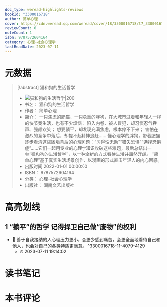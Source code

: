 ```yaml
---
doc_type: weread-highlights-reviews
bookId: "3300016718"
author: 简单心理
cover: https://cdn.weread.qq.com/weread/cover/18/3300016718/t7_3300016718.jpg
reviewCount: 0
noteCount: 1
isbn: 9787572604164
category: 心理-社会心理学
lastReadDate: 2023-07-11
---
```

# 元数据
> [!abstract] 猫和狗的生活哲学
> - ![ 猫和狗的生活哲学|200](https://cdn.weread.qq.com/weread/cover/18/3300016718/t7_3300016718.jpg)
> - 书名： 猫和狗的生活哲学
> - 作者： 简单心理
> - 简介： 一只焦虑的肥猫，一只稳重的胖狗，在大城市过着和年轻人一样的快节奏生活，也有不少烦恼： 
陷入内卷、被人冒犯，却习惯忍气吞声、强颜欢笑； 
想要躺平，却发现充满焦虑，根本停不下来； 
害怕在激烈的竞争中落后，却提不起精神追赶…… 
懂心理学的胖狗，带着肥猫逐步看清这些困境背后的心理问题：“习得性无助”“错失恐惧”“选择恐惧症”……它们一起用专业的心理学知识攻破这些难题，最后总结出一套“猫和狗的生活哲学”，以一种全新的方式看待生活并豁然开朗。 
“简单心理”基于真实生活场景创作，以漫画的形式直击年轻人的内心困惑。
> - 出版时间 2022-01-01 00:00:00
> - ISBN： 9787572604164
> - 分类： 心理-社会心理学
> - 出版社： 湖南文艺出版社

# 高亮划线

## 1 “躺平”的哲学 记得捍卫自己做“废物”的权利


- 📌 善于自我接纳的人心理压力更小，会更少感到痛苦，会更全面地看待自己和他人，也会对自己的各类特质更满意。 ^3300016718-11-4079-4129
    - ⏱ 2023-07-11 19:14:02 
# 读书笔记

# 本书评论
